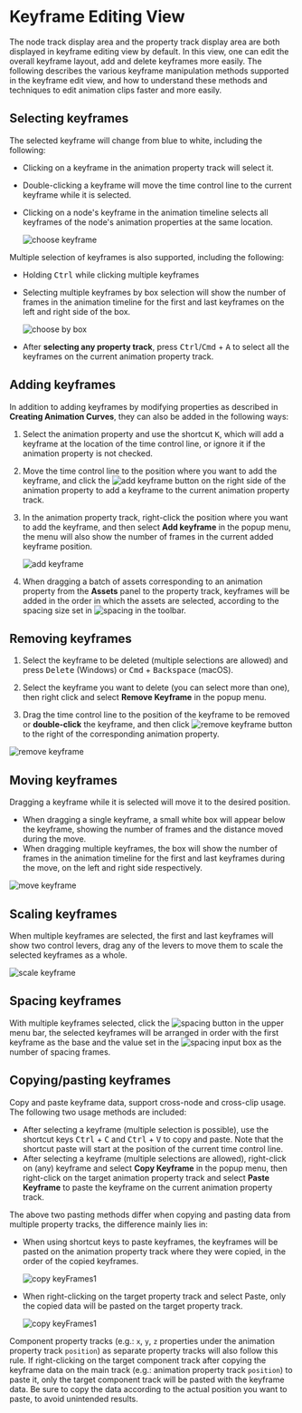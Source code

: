 # Keyframe Editing View

The node track display area and the property track display area are both displayed in keyframe editing view by default. In this view, one can edit the overall keyframe layout, add and delete keyframes more easily. The following describes the various keyframe manipulation methods supported in the keyframe edit view, and how to understand these methods and techniques to edit animation clips faster and more easily.

## Selecting keyframes

The selected keyframe will change from blue to white, including the following:

- Clicking on a keyframe in the animation property track will select it.
- Double-clicking a keyframe will move the time control line to the current keyframe while it is selected.
- Clicking on a node's keyframe in the animation timeline selects all keyframes of the node's animation properties at the same location.

  ![choose keyframe](edit-animation-clip/choose-keyframe.png)

Multiple selection of keyframes is also supported, including the following:

- Holding <kbd>Ctrl</kbd> while clicking multiple keyframes

- Selecting multiple keyframes by box selection will show the number of frames in the animation timeline for the first and last keyframes on the left and right side of the box.

  ![choose by box](edit-animation-clip/choose-by-box.png)

- After **selecting any property track**, press <kbd>Ctrl</kbd>/<kbd>Cmd</kbd> + <kbd>A</kbd> to select all the keyframes on the current animation property track.

## Adding keyframes

In addition to adding keyframes by modifying properties as described in **Creating Animation Curves**, they can also be added in the following ways:

1. Select the animation property and use the shortcut <kbd>K</kbd>, which will add a keyframe at the location of the time control line, or ignore it if the animation property is not checked.

2. Move the time control line to the position where you want to add the keyframe, and click the ![add keyframe](edit-animation-clip/add-keyframe-button.png) button on the right side of the animation property to add a keyframe to the current animation property track.

3. In the animation property track, right-click the position where you want to add the keyframe, and then select **Add keyframe** in the popup menu, the menu will also show the number of frames in the current added keyframe position.

    ![add keyframe](edit-animation-clip/add-keyframe.png)

4. When dragging a batch of assets corresponding to an animation property from the **Assets** panel to the property track, keyframes will be added in the order in which the assets are selected, according to the spacing size set in ![spacing](edit-animation-clip/menu-spacing.png) in the toolbar.

## Removing keyframes

1. Select the keyframe to be deleted (multiple selections are allowed) and press <kbd>Delete</kbd> (Windows) or <kbd>Cmd</kbd> + <kbd>Backspace</kbd> (macOS).

2. Select the keyframe you want to delete (you can select more than one), then right click and select **Remove Keyframe** in the popup menu.

3. Drag the time control line to the position of the keyframe to be removed or **double-click** the keyframe, and then click ![remove keyframe](edit-animation-clip/remove-key-btn.png) button to the right of the corresponding animation property.

![remove keyframe](edit-animation-clip/remove-keyframes.gif)

## Moving keyframes

Dragging a keyframe while it is selected will move it to the desired position.

- When dragging a single keyframe, a small white box will appear below the keyframe, showing the number of frames and the distance moved during the move.
- When dragging multiple keyframes, the box will show the number of frames in the animation timeline for the first and last keyframes during the move, on the left and right side respectively.

![move keyframe](edit-animation-clip/move-keyframes.gif)

## Scaling keyframes

When multiple keyframes are selected, the first and last keyframes will show two control levers, drag any of the levers to move them to scale the selected keyframes as a whole.

![scale keyframe](edit-animation-clip/scale-keyframes.gif)

## Spacing keyframes

With multiple keyframes selected, click the ![spacing](edit-animation-clip/menu_spacing_btn.png) button in the upper menu bar, the selected keyframes will be arranged in order with the first keyframe as the base and the value set in the ![spacing](edit-animation-clip/menu-spacing.png) input box as the number of spacing frames.

## Copying/pasting keyframes

Copy and paste keyframe data, support cross-node and cross-clip usage. The following two usage methods are included:

- After selecting a keyframe (multiple selection is possible), use the shortcut keys <kbd>Ctrl</kbd> + <kbd>C</kbd> and <kbd>Ctrl</kbd> + <kbd>V</kbd> to copy and paste. Note that the shortcut paste will start at the position of the current time control line.
- After selecting a keyframe (multiple selections are allowed), right-click on (any) keyframe and select **Copy Keyframe** in the popup menu, then right-click on the target animation property track and select **Paste Keyframe** to paste the keyframe on the current animation property track.

The above two pasting methods differ when copying and pasting data from multiple property tracks, the difference mainly lies in:

- When using shortcut keys to paste keyframes, the keyframes will be pasted on the animation property track where they were copied, in the order of the copied keyframes.

  ![copy keyFrames1](edit-animation-clip/copy-keyframes2.gif)

- When right-clicking on the target property track and select Paste, only the copied data will be pasted on the target property track.

  ![copy keyFrames1](edit-animation-clip/copy-keyframes1.gif)

Component property tracks (e.g.: `x`, `y`, `z` properties under the animation property track `position`) as separate property tracks will also follow this rule. If right-clicking on the target component track after copying the keyframe data on the main track (e.g.: animation property track `position`) to paste it, only the target component track will be pasted with the keyframe data. Be sure to copy the data according to the actual position you want to paste, to avoid unintended results.
